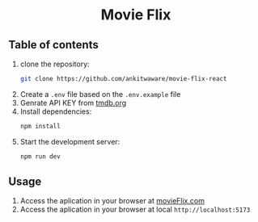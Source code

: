 <h1 align='center'>Movie Flix</h1>

## Table of contents

1. clone the repository:
   ```bash
   git clone https://github.com/ankitwaware/movie-flix-react
   ```
2. Create a `.env` file based on the `.env.example` file
3. Genrate API KEY from [tmdb.org](https://www.themoviedb.org/)
4. Install dependencies:
   ```bash
   npm install
   ```
5. Start the development server:
   ```bash
   npm run dev
   ```

## Usage

1. Access the aplication in your browser at [movieFlix.com]( https://movie-flix-ankit.netlify.app/)
1. Access the aplication in your browser at local `http://localhost:5173`
